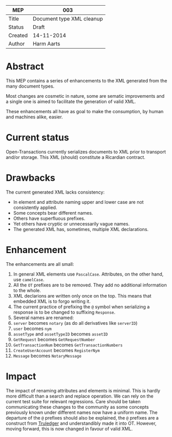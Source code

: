 MEP | 003
--- | ---
Title | Document type XML cleanup
Status | Draft
Created | 14-11-2014
Author | Harm Aarts

# Abstract

This MEP contains a series of enhancements to the XML generated from the many
document types.

Most changes are cosmetic in nature, some are sematic improvements and a single
one is aimed to facilitate the generation of valid XML.

These enhancements all have as goal to make the consumption, by human and
machines alike, easier.

# Current status

Open-Transactions currently serializes documents to XML prior to transport
and/or storage. This XML (should) constitute a Ricardian contract.

# Drawbacks

The current generated XML lacks consistency:

* In element and attribute naming upper and lower case are not consistently
  applied.
* Some concepts bear different names.
* Others have superfluous prefixes.
* Yet others have cryptic or unnecessarily vague names.
* The generated XML has, sometimes, multiple XML declarations.

# Enhancement

The enhancements are all small:

1. In general XML elements use `PascalCase`. Attributes, on the other hand, use
   `camelCase`.
1. All the `OT` prefixes are to be removed. They add no additional information
   to the whole.
1. XML declarions are written only once on the top. This means that embedded
   XML is to forgo writing it.
1. The current practice of prefixing the `@` symbol when serializing a response
   is to be changed to suffixing `Response`.
1. Several names are renamed:
  1. `server` becomes `notary` (as do all derivatives like `serverID`)
  1. `user` becomes `nym`
  1. `assetType` and `assetTypeID` becomes `assetID`
  1. `GetRequest` becomes `GetRequestNumber`
  1. `GetTransactionNum` becomes `GetTransactionNumbers`
  1. `CreateUserAccount` becomes `RegisterNym`
  1. `Message` becomes `NotaryMessage`

# Impact

The impact of renaming attributes and elements is minimal. This is hardly more
difficult than a search and replace operation. We can rely on the current test
suite for relevant regressions.
Care should be taken communicating these changes to the community as some
concepts previously known under different names now have a uniform name. 
The departure of the `@` prefixes should also be explained, the `@` prefixes
are a construct from [Truledger](http://truledger.com/) and understandibly made
it into OT. However, moving forward, this is now changed in favour of valid
XML.
